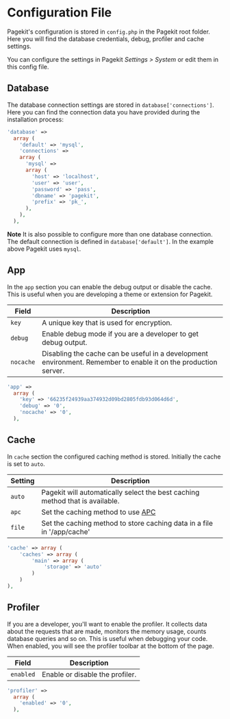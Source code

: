 # Configuration File

Pagekit's configuration is stored in `config.php` in the Pagekit root folder. Here you will find the database credentials, debug, profiler and cache settings.

You can configure the settings in Pagekit *Settings > System* or edit them in this config file.


## Database

The database connection settings are stored in `database['connections']`. Here you can find the connection data  you have provided during the installation process:

```php
'database' =>
  array (
    'default' => 'mysql',
    'connections' =>
    array (
      'mysql' =>
      array (
        'host' => 'localhost',
        'user' => 'user',
        'password' => 'pass',
        'dbname' => 'pagekit',
        'prefix' => 'pk_',
      ),
    ),
  ),
```

**Note** It is also possible to configure more than one database connection.
The default connection is defined in `database['default']`. In the example above Pagekit uses `mysql`.

## App

In the `app` section you can enable the debug output or disable the cache. This is useful when you are developing a theme or extension for Pagekit.

| Field | Description |
|-------|-------------|
| `key` | A unique key that is used for encryption. |
| `debug` | Enable debug mode if you are a developer to get debug output. |
| `nocache` | Disabling the cache can be useful in a development environment. Remember to enable it on the production server. |

```php
'app' =>
  array (
    'key' => '66235f24939aa374932d09bd2805fdb93d064d6d',
    'debug' => '0',
    'nocache' => '0',
  ),
```

## Cache

In `cache` section the configured caching method is stored. Initially the cache is set to `auto`.

| Setting | Description |
|---------|-------------|
| `auto` | Pagekit will automatically select the best caching method that is available. |
| `apc` | Set the caching method to use [APC](http://www.php.net/manual/de/book.apc.php) |
| `file` | Set the caching method to store caching data in a file in '/app/cache' |


```php
'cache' => array (
    'caches' => array (
        'main' => array (
            'storage' => 'auto'
        )
    )
),
```

## Profiler

If you are a developer, you'll want to enable the profiler. It collects data about the requests that are made, monitors the memory usage, counts database queries and so on. This is useful when debugging your code.
When enabled, you will see the profiler toolbar at the bottom of the page.

| Field | Description |
|-------|-------------|
| `enabled` | Enable or disable the profiler. |

```php
'profiler' =>
  array (
    'enabled' => '0',
  ),
```
